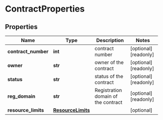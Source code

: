 # ContractProperties

## Properties
| Name | Type | Description | Notes |
| ------------ | ------------- | ------------- | ------------- |
| **contract_number** | **int** | contract number | [optional] [readonly]  |
| **owner** | **str** | owner of the contract | [optional] [readonly]  |
| **status** | **str** | status of the contract | [optional] [readonly]  |
| **reg_domain** | **str** | Registration domain of the contract | [optional] [readonly]  |
| **resource_limits** | [**ResourceLimits**](ResourceLimits.md) |  | [optional]  |


